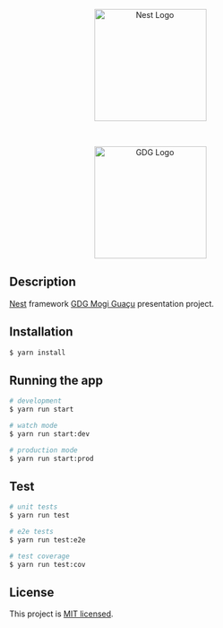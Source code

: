 <p align="center">
  <a href="http://nestjs.com/" target="blank"><img src="https://nestjs.com/img/logo-small.svg" width="200" alt="Nest Logo" /></a>
</p>

<br/>

<p align="center">
  <a href="https://gdg.community.dev/" target="blank"><img src="https://res.cloudinary.com/startup-grind/image/upload/dpr_2.0,fl_sanitize/v1/gcs/platform-data-goog/contentbuilder/logo_dark_QmPdj9K.svg" width="200" alt="GDG Logo" /></a>
</p>

## Description

[Nest](https://github.com/nestjs/nest) framework [GDG Mogi Guaçu](https://gdg.community.dev/gdg-mogi-guacu/) presentation project.

## Installation

```bash
$ yarn install
```

## Running the app

```bash
# development
$ yarn run start

# watch mode
$ yarn run start:dev

# production mode
$ yarn run start:prod
```

## Test

```bash
# unit tests
$ yarn run test

# e2e tests
$ yarn run test:e2e

# test coverage
$ yarn run test:cov
```

## License

This project is [MIT licensed](./MIT-LICENSE.txt).
